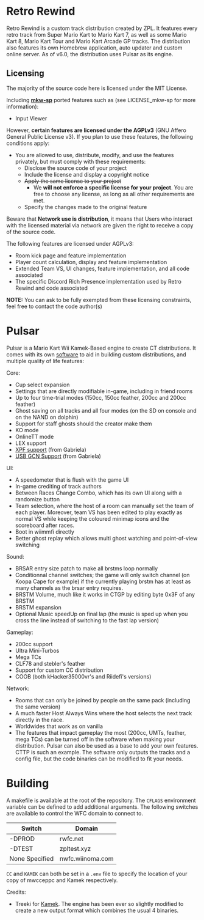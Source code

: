 # Retro Rewind

Retro Rewind is a custom track distribution created by ZPL. It features every retro track from Super Mario Kart to Mario Kart 7, as well as some Mario Kart 8, Mario Kart Tour and Mario Kart Arcade GP tracks. The distribution also features its own Homebrew application, auto updater and custom online server. As of v6.0, the distribution uses Pulsar as its engine.

## Licensing

The majority of the source code here is licensed under the MIT License.

Including [**mkw-sp**](https://github.com/mkw-sp/mkw-sp) ported features such as (see LICENSE_mkw-sp for more information):

- Input Viewer


However, **certain features are licensed under the AGPLv3** (GNU Affero General Public License v3). If you plan to use these features, the following conditions apply:

- You are allowed to use, distribute, modify, and use the features privately, but must comply with these requirements:
    - Disclose the source code of your project
    - Include the license and display a copyright notice
    - ~~Apply the same license to your project~~
        - We **will not enforce a specific license for your project**. You are free to choose any license, as long as all other requirements are met.
    - Specify the changes made to the original feature

Beware that **Network use is distribution**, it means that Users who interact with the licensed material via network are given the right to receive a copy of the source code.

The following features are licensed under AGPLv3:

- Room kick page and feature implementation
- Player count calculation, display and feature implementation
- Extended Team VS, UI changes, feature implementation, and all code associated
- The specific Discord Rich Presence implementation used by Retro Rewind and code associated

**NOTE:** You can ask to be fully exempted from these licensing constraints, feel free to contact the code author(s)

# Pulsar

Pulsar is a Mario Kart Wii Kamek-Based engine to create CT distributions. It comes with its own [software](../main/PulsarPackCreator/Executable) to aid in building custom distributions, and multiple quality of life features:

Core:
- Cup select expansion
- Settings that are directly modifiable in-game, including in friend rooms
- Up to four time-trial modes (150cc, 150cc feather, 200cc and 200cc feather)
- Ghost saving on all tracks and all four modes (on the SD on console and on the NAND on dolphin)
- Support for staff ghosts should the creator make them
- KO mode
- OnlineTT mode
- LEX support
- [XPF support](https://github.com/Gabriela-Orzechowska/LE-CODE-XPF) (from Gabriela)
- [USB GCN Support](https://github.com/Gabriela-Orzechowska/MKW-Cosmos/blob/main/code/System/WUP028.hpp) (from Gabriela)


UI:
- A speedometer that is flush with the game UI
- In-game crediting of track authors
- Between Races Change Combo, which has its own UI along with a randomize button
- Team selection, where the host of a room can manually set the team of each player. Moreover, team VS has been edited to play exactly as normal VS while keeping the coloured minimap icons and the scoreboard after races.
- Boot in wiimmfi directly
- Better ghost replay which allows multi ghost watching and point-of-view switching


Sound:
- BRSAR entry size patch to make all brstms loop normally
- Conditionnal channel switches; the game will only switch channel (on Koopa Cape for example) if the currently playing brstm has at least as many channels as the brsar entry requires.
- BRSTM Volume, much like it works in CTGP by editing byte 0x3F of any BRSTM
- BRSTM expansion
- Optional Music speedUp on final lap (the music is sped up when you cross the line instead of switching to the fast lap version)


Gameplay:
- 200cc support
- Ultra Mini-Turbos
- Mega TCs
- CLF78 and stebler's feather
- Support for custom CC distribution
- COOB (both kHacker35000vr's and Riidefi's versions)


Network:
- Rooms that can only be joined by people on the same pack (including the same version)
- A much faster Host Always Wins where the host selects the next track directly in the race.
- Worldwides that work as on vanilla
- The features that impact gameplay the most (200cc, UMTs, feather, mega TCs) can be turned off in the software when making your distribution. Pulsar can also be used as a base to add your own features. CTTP is such an example. The software only outputs the tracks and a config file, but the code binaries can be modified to fit your needs.

# Building

A makefile is available at the root of the repository. The `CFLAGS` environment variable can be defined to add additional arguments. The following switches are available to control the WFC domain to connect to.

| Switch         | Domain           |
| -------------- | ---------------- |
| -DPROD         | rwfc.net         |
| -DTEST         | zpltest.xyz      |
| None Specified | nwfc.wiinoma.com |

`CC` and `KAMEK` can both be set in a `.env` file to specify the location of your copy of mwcceppc and Kamek respectively.

Credits:
- Treeki for [Kamek](https://github.com/Treeki/Kamek/tree/master). The engine has been ever so slightly modified to create a new output format which combines the usual 4 binaries. 
